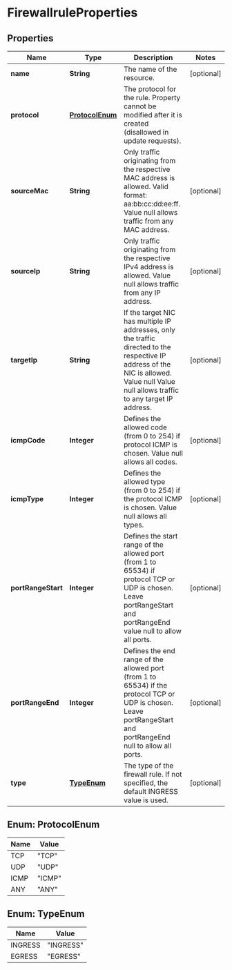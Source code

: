 

# FirewallruleProperties

## Properties

| Name | Type | Description | Notes |
| ------------ | ------------- | ------------- | ------------- |
| **name** | **String** | The name of the  resource. |  [optional] |
| **protocol** | [**ProtocolEnum**](#ProtocolEnum) | The protocol for the rule. Property cannot be modified after it is created (disallowed in update requests). |  |
| **sourceMac** | **String** | Only traffic originating from the respective MAC address is allowed. Valid format: aa:bb:cc:dd:ee:ff. Value null allows traffic from any MAC address. |  [optional] |
| **sourceIp** | **String** | Only traffic originating from the respective IPv4 address is allowed. Value null allows traffic from any IP address. |  [optional] |
| **targetIp** | **String** | If the target NIC has multiple IP addresses, only the traffic directed to the respective IP address of the NIC is allowed. Value null Value null allows traffic to any target IP address. |  [optional] |
| **icmpCode** | **Integer** | Defines the allowed code (from 0 to 254) if protocol ICMP is chosen. Value null allows all codes. |  [optional] |
| **icmpType** | **Integer** | Defines the allowed type (from 0 to 254) if the protocol ICMP is chosen. Value null allows all types. |  [optional] |
| **portRangeStart** | **Integer** | Defines the start range of the allowed port (from 1 to 65534) if protocol TCP or UDP is chosen. Leave portRangeStart and portRangeEnd value null to allow all ports. |  [optional] |
| **portRangeEnd** | **Integer** | Defines the end range of the allowed port (from 1 to 65534) if the protocol TCP or UDP is chosen. Leave portRangeStart and portRangeEnd null to allow all ports. |  [optional] |
| **type** | [**TypeEnum**](#TypeEnum) | The type of the firewall rule. If not specified, the default INGRESS value is used. |  [optional] |



## Enum: ProtocolEnum

| Name | Value |
| ---- | -----
| TCP | &quot;TCP&quot; |
| UDP | &quot;UDP&quot; |
| ICMP | &quot;ICMP&quot; |
| ANY | &quot;ANY&quot; |



## Enum: TypeEnum

| Name | Value |
| ---- | -----
| INGRESS | &quot;INGRESS&quot; |
| EGRESS | &quot;EGRESS&quot; |



